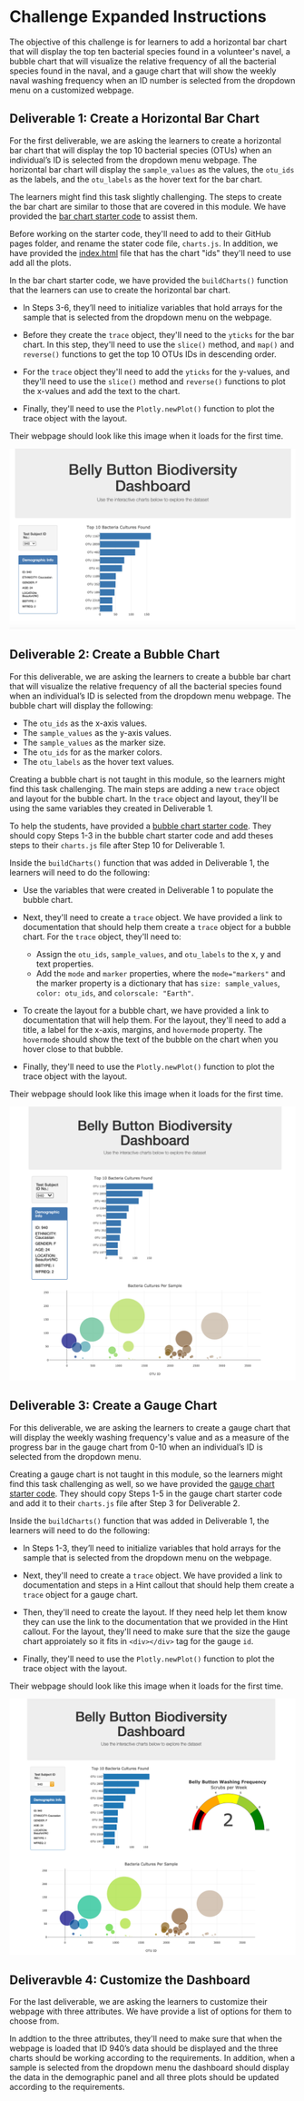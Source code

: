 # Challenge Expanded Instructions

The objective of this challenge is for learners to add a horizontal bar chart that will display the top ten bacterial species found in a volunteer's navel, a bubble chart that will visualize the relative frequency of all the bacterial species found in the naval, and a gauge chart that will show the weekly naval washing frequency when an ID number is selected from the dropdown menu on a customized webpage.

## Deliverable 1: Create a Horizontal Bar Chart
For the first deliverable, we are asking the learners to create a horizontal bar chart that will display the top 10 bacterial species (OTUs) when an individual’s ID is selected from the dropdown menu webpage.  The horizontal bar chart will display the `sample_values` as the values, the `otu_ids` as the labels, and the `otu_labels` as the hover text for the bar chart.  

The learners might find this task slightly challenging. The steps to create the bar chart are similar to those that are covered in this module. We have provided the [bar chart starter code](../Assignment_Resources/BellyButton_bar_chart_starter_code.js) to assist them.  

Before working on the starter code, they'll need to add to their GitHub pages folder, and rename the stater code file, `charts.js`. In addition, we have provided the [index.html](../Assignment_Resources/index.html) file that has the chart "ids" they'll need to use add all the plots.

In the bar chart starter code, we have provided the `buildCharts()` function that the learners can use to create the horizontal bar chart. 

  * In Steps 3-6, they’ll need to initialize variables that hold arrays for the sample that is selected from the dropdown menu on the webpage.
  
  * Before they create the `trace` object, they'll need to the `yticks` for the bar chart. In this step, they'll need to use the `slice()` method, and `map()` and `reverse()` functions to get the top 10 OTUs IDs in descending order.

  * For the `trace` object they'll need to add the `yticks` for the y-values, and they'll need to use the `slice()` method and `reverse()` functions to plot the x-values and add the text to the chart.

  * Finally, they'll need to use the `Plotly.newPlot()` function to plot the trace object with the layout.


Their webpage should look like this image when it loads for the first time. 

![The Belly Button dashboard with a horizontal bar chart of the top 10 bacteria cultures found.](./images/bar_chart.png)

## Deliverable 2: Create a Bubble Chart 
For this deliverable, we are asking the learners to create a bubble bar chart that will visualize the relative frequency of all the bacterial species found when an individual’s ID is selected from the dropdown menu webpage.  The bubble chart will display the following:
* The `otu_ids` as the x-axis values.
* The `sample_values` as the y-axis values. 
* The `sample_values` as the marker size.
* The `otu_ids` for as the marker colors.
* The `otu_labels` as the hover text values.

Creating a bubble chart is not taught in this module, so the learners might find this task challenging.  The main steps are adding a new `trace` object and layout for the bubble chart. In the `trace` object and layout, they'll be using the same variables they created in Deliverable 1. 

To help the students, have provided a [bubble chart starter code](../Assignment_Resources/BellyButton_bubble_chart_starter_code.js). They should copy Steps 1-3 in the bubble chart starter code and add theses steps to their `charts.js` file after Step 10 for Deliverable 1.

Inside the `buildCharts()` function that was added in Deliverable 1, the learners will need to do the following:

  * Use the variables that were created in Deliverable 1 to populate the bubble chart.

  * Next, they'll need to create a `trace` object. We have provided a link to documentation that should help them create a `trace` object for a bubble chart. For the `trace` object, they'll need to:
    * Assign the `otu_ids`, `sample_values`, and `otu_labels` to the x, y and text properties. 
    * Add the `mode` and `marker` properties, where the `mode="markers"` and the marker property is a dictionary that has `size: sample_values`, `color: otu_ids`, and `colorscale: "Earth"`.

  * To create the layout for a bubble chart, we have provided a link to documentation that will help them. For the layout, they'll need to add a title, a label for the x-axis, margins, and `hovermode` property. The `hovermode` should show the text of the bubble on the chart when you hover close to that bubble. 

  * Finally, they'll need to use the `Plotly.newPlot()` function to plot the trace object with the layout.

Their webpage should look like this image when it loads for the first time. 

![The Belly Button dashboard with a horizontal bar chart  of the top 10 bacteria cultures found and the bubble chart.](./images/bar_bubble_charts.png)

## Deliverable 3: Create a Gauge Chart 
For this deliverable, we are asking the learners to create a gauge chart that will display the weekly washing frequency's value and as a measure of the progress bar in the gauge chart from 0-10 when an individual’s ID is selected from the dropdown menu.

Creating a gauge chart is not taught in this module, so the learners might find this task challenging as well, so we have provided the [gauge chart starter code](../Assignment_Resources/BellyButton_gauge_starter_code.js). They should copy Steps 1-5 in the gauge chart starter code and add it to their `charts.js` file after Step 3 for Deliverable 2.

Inside the `buildCharts()` function that was added in Deliverable 1, the learners will need to do the following:

  * In Steps 1-3, they’ll need to initialize variables that hold arrays for the sample that is selected from the dropdown menu on the webpage.

  * Next, they'll need to create a `trace` object. We have provided a link to documentation and steps in a Hint callout that should help them create a `trace` object for a gauge chart. 

  * Then, they'll need to create the layout. If they need help let them know they can use the link to the documentation that we provided in the Hint callout. For the layout, they'll need to make sure that the size the gauge chart approiately so it fits in `<div></div>` tag for the gauge `id`.

  * Finally, they'll need to use the `Plotly.newPlot()` function to plot the trace object with the layout.

Their webpage should look like this image when it loads for the first time. 

![The Completed Bell Button dashboard.](./images/bar_bubble_gauge_charts.png)

## Deliveravble 4: Customize the Dashboard
For the last deliverable, we are asking the learners to customize their webpage with three attributes. We have provide a list of options for them to choose from.

In addtion to the three attributes, they'll need to make sure that when the webpage is loaded that ID 940’s data should be displayed and the three charts should be working according to the requirements. In addition, when a sample is selected from the dropdown menu the dashboard should display the data in the demographic panel and all three plots should be updated according to the requirements.
